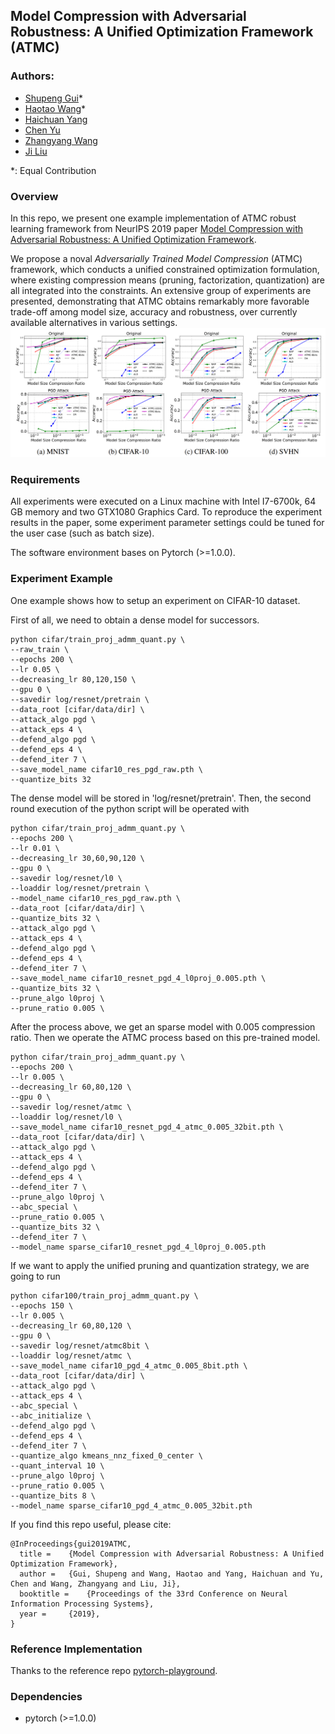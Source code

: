 ## Model Compression with Adversarial Robustness: A Unified Optimization Framework (ATMC)
### Authors:
* [Shupeng Gui](https://sites.google.com/view/shupeng-gui/home)*
* [Haotao Wang](http://people.tamu.edu/~htwang/)*
* [Haichuan Yang](https://www.cs.rochester.edu/u/hyang36/)
* [Chen Yu](https://www.linkedin.com/in/lukecyu/en)
* [Zhangyang Wang](https://www.atlaswang.com/)
* [Ji Liu](https://scholar.google.com/citations?user=RRzVwKkAAAAJ&hl=en)

*: Equal Contribution

### Overview
In this repo, we present one example implementation of ATMC robust learning framework from NeurIPS 2019 paper [Model Compression with Adversarial Robustness: A Unified Optimization Framework](https://arxiv.org/abs/1902.03538).

We propose a noval *Adversarially Trained Model Compression* (ATMC) framework, which conducts a unified constrained optimization formulation, where existing compression means (pruning, factorization, quantization) are all integrated into the constraints. An extensive group of experiments are presented, demonstrating that ATMC obtains remarkably more favorable trade-off among model size, accuracy and robustness, over currently available alternatives in various settings.
![ATMC Experiments Results on Various Compression Ratio](ATMC_exps.png)

### Requirements
All experiments were executed on a Linux machine with Intel I7-6700k, 64 GB memory and two GTX1080 Graphics Card. To reproduce the experiment results in the paper, some experiment parameter settings could be tuned for the user case (such as batch size).

The software environment bases on Pytorch (>=1.0.0).

### Experiment Example
One example shows how to setup an experiment on CIFAR-10 dataset.

First of all, we need to obtain a dense model for successors.
```
python cifar/train_proj_admm_quant.py \
--raw_train \
--epochs 200 \
--lr 0.05 \
--decreasing_lr 80,120,150 \
--gpu 0 \
--savedir log/resnet/pretrain \          
--data_root [cifar/data/dir] \            
--attack_algo pgd \
--attack_eps 4 \
--defend_algo pgd \
--defend_eps 4 \
--defend_iter 7 \
--save_model_name cifar10_res_pgd_raw.pth \
--quantize_bits 32
```
The dense model will be stored in 'log/resnet/pretrain'. Then, the second round execution of the python script will be operated with
```
python cifar/train_proj_admm_quant.py \
--epochs 200 \
--lr 0.01 \
--decreasing_lr 30,60,90,120 \
--gpu 0 \
--savedir log/resnet/l0 \
--loaddir log/resnet/pretrain \
--model_name cifar10_res_pgd_raw.pth \  
--data_root [cifar/data/dir] \       
--quantize_bits 32 \
--attack_algo pgd \
--attack_eps 4 \
--defend_algo pgd \                                             
--defend_eps 4 \
--defend_iter 7 \
--save_model_name cifar10_resnet_pgd_4_l0proj_0.005.pth \
--quantize_bits 32 \ 
--prune_algo l0proj \
--prune_ratio 0.005 \
```
After the process above, we get an sparse model with 0.005 compression ratio. Then we operate the ATMC process based on this pre-trained model.
```
python cifar/train_proj_admm_quant.py \
--epochs 200 \                     
--lr 0.005 \     
--decreasing_lr 60,80,120 \   
--gpu 0 \                          
--savedir log/resnet/atmc \                                             
--loaddir log/resnet/l0 \                                               
--save_model_name cifar10_resnet_pgd_4_atmc_0.005_32bit.pth \ 
--data_root [cifar/data/dir] \     
--attack_algo pgd \
--attack_eps 4 \
--defend_algo pgd \                                             
--defend_eps 4 \    
--defend_iter 7 \                                              
--prune_algo l0proj \
--abc_special \        
--prune_ratio 0.005 \ 
--quantize_bits 32 \
--defend_iter 7 \
--model_name sparse_cifar10_resnet_pgd_4_l0proj_0.005.pth
```
If we want to apply the unified pruning and quantization strategy, we are going to run
```
python cifar100/train_proj_admm_quant.py \
--epochs 150 \
--lr 0.005 \
--decreasing_lr 60,80,120 \
--gpu 0 \
--savedir log/resnet/atmc8bit \
--loaddir log/resnet/atmc \
--save_model_name cifar10_pgd_4_atmc_0.005_8bit.pth \
--data_root [cifar/data/dir] \
--attack_algo pgd \
--attack_eps 4 \
--abc_special \
--abc_initialize \
--defend_algo pgd \
--defend_eps 4 \
--defend_iter 7 \
--quantize_algo kmeans_nnz_fixed_0_center \
--quant_interval 10 \
--prune_algo l0proj \
--prune_ratio 0.005 \
--quantize_bits 8 \
--model_name sparse_cifar10_pgd_4_atmc_0.005_32bit.pth
```

If you find this repo useful, please cite:
```
@InProceedings{gui2019ATMC,
  title = 	 {Model Compression with Adversarial Robustness: A Unified Optimization Framework},
  author = 	 {Gui, Shupeng and Wang, Haotao and Yang, Haichuan and Yu, Chen and Wang, Zhangyang and Liu, Ji},
  booktitle = 	 {Proceedings of the 33rd Conference on Neural Information Processing Systems},
  year = 	 {2019},
}
```

### Reference Implementation
Thanks to the reference repo [pytorch-playground](https://github.com/aaron-xichen/pytorch-playground).

### Dependencies
- pytorch (>=1.0.0)
